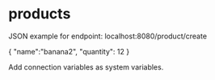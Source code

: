 # products

JSON example for endpoint: localhost:8080/product/create

{
	"name":"banana2",
	"quantity": 12
}

Add connection variables as system variables.
